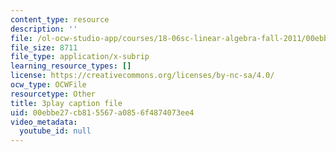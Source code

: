 ```yaml
---
content_type: resource
description: ''
file: /ol-ocw-studio-app/courses/18-06sc-linear-algebra-fall-2011/00ebbe27cb815567a0856f4874073ee4_5IGTFgPqlkw.vtt
file_size: 8711
file_type: application/x-subrip
learning_resource_types: []
license: https://creativecommons.org/licenses/by-nc-sa/4.0/
ocw_type: OCWFile
resourcetype: Other
title: 3play caption file
uid: 00ebbe27-cb81-5567-a085-6f4874073ee4
video_metadata:
  youtube_id: null
---
```

